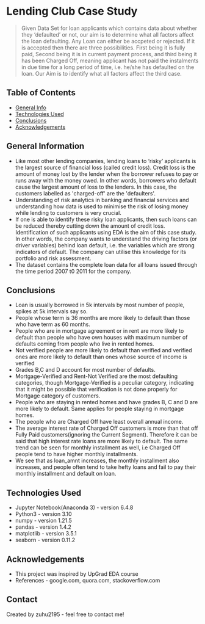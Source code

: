# Lending Club Case Study
> Given Data Set for loan applicants which contains data about whether they ‘defaulted’ or not, our aim is to determine what all factors affect the loan defaulting.
Any Loan can either be accpeted or rejected. If it is accepted then there are three possibilities. First being it is fully paid, Second being it is in current payment process, and third being it has been Charged Off, meaning applicant has not paid the instalments in due time for a long period of time, i.e. he/she has defaulted on the loan. Our Aim is to identify what all factors affect the third case.


## Table of Contents
* [General Info](#general-information)
* [Technologies Used](#technologies-used)
* [Conclusions](#conclusions)
* [Acknowledgements](#acknowledgements)

<!-- You can include any other section that is pertinent to your problem -->

## General Information
- Like most other lending companies, lending loans to ‘risky’ applicants is the largest source of financial loss (called credit loss). Credit loss is the amount of money lost by the lender when the borrower refuses to pay or runs away with the money owed. In other words, borrowers who default cause the largest amount of loss to the lenders. In this case, the customers labelled as 'charged-off' are the 'defaulters'. 
- Understanding of risk analytics in banking and financial services and understanding how data is used to minimise the risk of losing money while lending to customers is very crucial.
- If one is able to identify these risky loan applicants, then such loans can be reduced thereby cutting down the amount of credit loss. Identification of such applicants using EDA is the aim of this case study. In other words, the company wants to understand the driving factors (or driver variables) behind loan default, i.e. the variables which are strong indicators of default. The company can utilise this knowledge for its portfolio and risk assessment. 
- The dataset contains the complete loan data for all loans issued through the time period 2007 t0 2011 for the company.

<!-- You don't have to answer all the questions - just the ones relevant to your project. -->

## Conclusions
- Loan is usually borrowed in 5k intervals by most number of people, spikes at 5k intervals say so.
- People whose term is 36 months are more likely to default than those who have term as 60 months.
- People who are in mortgage agreement or in rent are more likely to default than people who have own houses with maximum number of defaults coming from people who live in rented homes.
- Not verified people are more likely to default than verified and verified ones are more likely to default than ones whose source of income is verified
- Grades B,C and D account for most number of defaults.
- Mortgage-Verified and Rent-Not Verified are the most defaulting categories, though Mortgage-Verified is a peculiar category, indicating that it might be possible that verification is not done properly for Mortgage category of customers.
- People who are staying in rented homes and have grades B, C and D are more likely to default. Same applies for people staying in mortgage homes.
- The people who are Charged Off have least overall annual income.
- The average interest rate of Charged Off customers is more than that off Fully Paid customers(ignoring the Current Segment). Therefore it can be said that high interest rate loans are more likely to default. The same trend can be seen for monthly installment as well, i.e Charged Off people tend to have higher monthly installments.
- We see that as loan_amnt increases, the monthly installment also increases, and people often tend to take hefty loans and fail to pay their monthly installment and default on loan.

<!-- You don't have to answer all the questions - just the ones relevant to your project. -->


## Technologies Used
- Jupyter Notebook(Anaconda 3) - version 6.4.8
- Python3 - version 3.10
- numpy - version 1.21.5
- pandas - version 1.4.2
- matplotlib - version 3.5.1
- seaborn - version 0.11.2

<!-- As the libraries versions keep on changing, it is recommended to mention the version of library used in this project -->

## Acknowledgements
- This project was inspired by UpGrad EDA course
- References - google.com, quora.com, stackoverflow.com


## Contact
Created by zuhu2195 - feel free to contact me!


<!-- Optional -->
<!-- ## License -->
<!-- This project is open source and available under the [... License](). -->

<!-- You don't have to include all sections - just the one's relevant to your project -->
